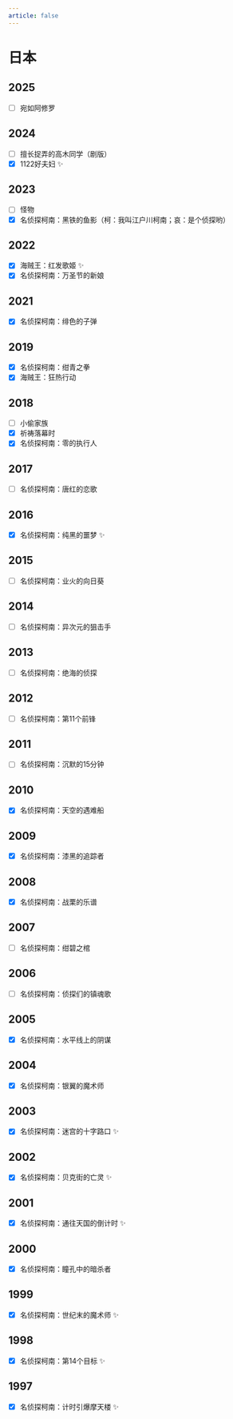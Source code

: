 ```yaml
---
article: false
---
```


# 日本

## 2025

- [ ] 宛如阿修罗

## 2024

- [ ] 擅长捉弄的高木同学（剧版）
- [x] 1122好夫妇 ✨

## 2023

- [ ] 怪物
- [x] 名侦探柯南：黑铁的鱼影（柯：我叫江户川柯南；哀：是个侦探哟）

## 2022

- [x] 海贼王：红发歌姬 ✨
- [x] 名侦探柯南：万圣节的新娘

## 2021

- [x] 名侦探柯南：绯色的子弹

## 2019

- [x] 名侦探柯南：绀青之拳
- [x] 海贼王：狂热行动

## 2018

- [ ] 小偷家族
- [x] 祈祷落幕时
- [x] 名侦探柯南：零的执行人

## 2017

- [ ] 名侦探柯南：唐红的恋歌

## 2016

- [x] 名侦探柯南：纯黑的噩梦 ✨

## 2015

- [ ] 名侦探柯南：业火的向日葵

## 2014

- [ ] 名侦探柯南：异次元的狙击手

## 2013

- [ ] 名侦探柯南：绝海的侦探

## 2012

- [ ] 名侦探柯南：第11个前锋

## 2011

- [ ] 名侦探柯南：沉默的15分钟

## 2010

- [x] 名侦探柯南：天空的遇难船

## 2009

- [x] 名侦探柯南：漆黑的追踪者

## 2008

- [x] 名侦探柯南：战栗的乐谱

## 2007

- [ ] 名侦探柯南：绀碧之棺

## 2006

- [ ] 名侦探柯南：侦探们的镇魂歌

## 2005

- [x] 名侦探柯南：水平线上的阴谋

## 2004

- [x] 名侦探柯南：银翼的魔术师

## 2003

- [x] 名侦探柯南：迷宫的十字路口 ✨

## 2002

- [x] 名侦探柯南：贝克街的亡灵 ✨

## 2001

- [x] 名侦探柯南：通往天国的倒计时 ✨

## 2000

- [x] 名侦探柯南：瞳孔中的暗杀者

## 1999

- [x] 名侦探柯南：世纪末的魔术师 ✨

## 1998

- [x] 名侦探柯南：第14个目标 ✨

## 1997

- [x] 名侦探柯南：计时引爆摩天楼 ✨
